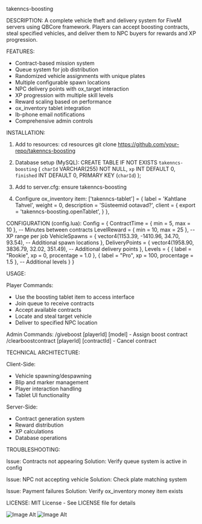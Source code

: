 takenncs-boosting

DESCRIPTION:
A complete vehicle theft and delivery system for FiveM servers using QBCore framework. Players can accept boosting contracts, steal specified vehicles, and deliver them to NPC buyers for rewards and XP progression.

FEATURES:
- Contract-based mission system
- Queue system for job distribution
- Randomized vehicle assignments with unique plates
- Multiple configurable spawn locations
- NPC delivery points with ox_target interaction
- XP progression with multiple skill levels
- Reward scaling based on performance
- ox_inventory tablet integration
- lb-phone email notifications
- Comprehensive admin controls

INSTALLATION:

1. Add to resources:
   cd resources
   git clone https://github.com/your-repo/takenncs-boosting

2. Database setup (MySQL):
   CREATE TABLE IF NOT EXISTS `takenncs-boosting` (
     `charId` VARCHAR(255) NOT NULL,
     `xp` INT DEFAULT 0,
     `finished` INT DEFAULT 0,
     PRIMARY KEY (`charId`)
   );

3. Add to server.cfg:
   ensure takenncs-boosting

4. Configure ox_inventory item:
   ['takenncs-tablet'] = {
       label = 'Kahtlane Tahvel',
       weight = 0,
       description = 'Süsteemid ootavad?',
       client = {
           export = 'takenncs-boosting.openTablet',
       }
   },

CONFIGURATION (config.lua):
Config = {
    ContractTime = { min = 5, max = 10 }, -- Minutes between contracts
    LevelReward = { min = 10, max = 25 }, -- XP range per job
    VehicleSpawns = {
        vector4(1153.39, -1410.96, 34.70, 93.54),
        -- Additional spawn locations
    },
    DeliveryPoints = {
        vector4(1958.90, 3836.79, 32.02, 351.49),
        -- Additional delivery points
    },
    Levels = {
        { label = "Rookie", xp = 0, procentage = 1.0 },
        { label = "Pro", xp = 100, procentage = 1.5 },
        -- Additional levels
    }
}

USAGE:

Player Commands:
- Use the boosting tablet item to access interface
- Join queue to receive contracts
- Accept available contracts
- Locate and steal target vehicle
- Deliver to specified NPC location

Admin Commands:
/giveboost [playerId] [model] - Assign boost contract
/clearboostcontract [playerId] [contractId] - Cancel contract

TECHNICAL ARCHITECTURE:

Client-Side:
- Vehicle spawning/despawning
- Blip and marker management
- Player interaction handling
- Tablet UI functionality

Server-Side:
- Contract generation system
- Reward distribution
- XP calculations
- Database operations

TROUBLESHOOTING:

Issue: Contracts not appearing
Solution: Verify queue system is active in config

Issue: NPC not accepting vehicle
Solution: Check plate matching system

Issue: Payment failures
Solution: Verify ox_inventory money item exists

LICENSE:
MIT License - See LICENSE file for details

![Image Alt](https://media.discordapp.net/attachments/1385029818705248366/1406138831220248656/j8VxTQa.png?ex=68a16056&is=68a00ed6&hm=1b8fbae2962a23b11eedf81fdefd1975fe8fa188134ae1b31e09663617949743&=&format=webp&quality=lossless&width=1550&height=872) 
![Image Alt](https://media.discordapp.net/attachments/1385029818705248366/1406138831748726879/OxyZmeC.png?ex=68a16056&is=68a00ed6&hm=55d28e56fbbc5c203d0afa75bcbd644c763f81f9337269d8d85853b5267c4b82&=&format=webp&quality=lossless&width=1550&height=872) 
